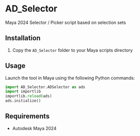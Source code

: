 # AD_Selector

Maya 2024 Selector / Picker script based on selection sets

## Installation

1. Copy the `AD_Selector` folder to your Maya scripts directory

## Usage

Launch the tool in Maya using the following Python commands:

```python
import AD_Selector.ADSelector as ads
import importlib
importlib.reload(ads)
ads.initialize()
```

## Requirements

- Autodesk Maya 2024
